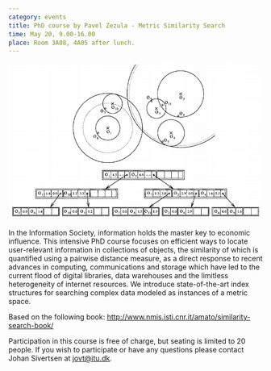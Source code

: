 ```yaml
---
category: events
title: PhD course by Pavel Zezula - Metric Similarity Search
time: May 20, 9.00-16.00
place: Room 3A08, 4A05 after lunch.
---
```

![M-Tree](/images/mtree.gif "http://www.nmis.isti.cnr.it/amato/similarity-search-book/")

In the Information Society, information holds the master key to economic influence. This intensive PhD course focuses on efficient ways to locate user-relevant information in collections of objects, the similarity of which is quantified using a pairwise distance measure, as a direct response to recent advances in computing, communications and storage which have led to the current flood of digital libraries, data warehouses and the limitless heterogeneity of internet resources. We introduce state-of-the-art index structures for searching complex data modeled as instances of a metric space.
 
Based on the following book: http://www.nmis.isti.cnr.it/amato/similarity-search-book/

Participation in this course is free of charge, but seating is limited to 20 people. If you wish to participate or have any questions please contact Johan Sivertsen at jovt@itu.dk.